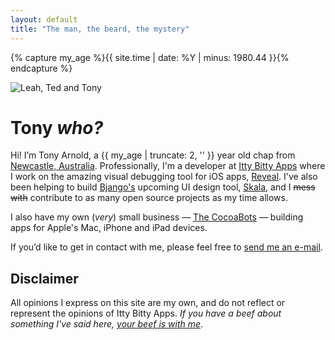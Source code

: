 ```yaml
---
layout: default
title: "The man, the beard, the mystery"
---
```


{% capture my_age %}{{ site.time | date: %Y | minus: 1980.44 }}{% endcapture %}

<img src="http://static.tonyarnold.com/my-family.jpg" alt="Leah, Ted and Tony" class="widescreen" />

# Tony _who?_

Hi! I’m Tony Arnold, a {{ my_age | truncate: 2, '' }} year old chap from [Newcastle, Australia][NewcastleMapLink]. Professionally, I'm a developer at [Itty Bitty Apps](http://ittybittyapps.com/) where I work on the amazing visual debugging tool for iOS apps, [Reveal](http://revealapp.com/). I've also been helping to build [Bjango's](http://bjango.com/) upcoming UI design tool, [Skala](https://bjango.com/mac/skala/), and I ~~mess with~~ contribute to as many open source projects as my time allows.

I also have my own (_very_) small business — [The CocoaBots][TCB] — building apps for Apple's Mac, iPhone and iPad devices.

If you’d like to get in contact with me, please feel free to [send me an e-mail][Email].


## Disclaimer

All opinions I express on this site are my own, and do not reflect or represent the opinions of Itty Bitty Apps. _If you have a beef about something I've said here, [your beef is with me][Email]_.


 [TCB]: http://thecocoabots.com/
 [Email]: mailto:Tony%20Arnold%20%3Ctony@tonyarnold.com%3E
 [NewcastleMapLink]: http://www.google.com/maps?f=q&source=s_q&hl=en&geocode=&q=Newcastle,+Australia&sll=-32.893409,151.735743&sspn=0.014324,0.016651&ie=UTF8&hq=&hnear=Newcastle+New+South+Wales,+Australia&t=h&z=15&iwloc=A
